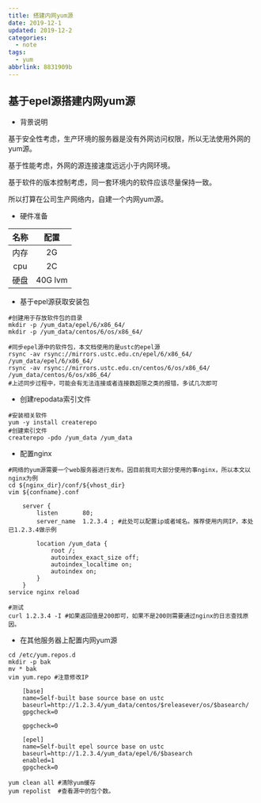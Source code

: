 ```yaml
---
title: 搭建内网yum源
date: 2019-12-1
updated: 2019-12-2
categories:
  - note
tags:
  - yum
abbrlink: 8831909b
---
```

## 基于epel源搭建内网yum源



* 背景说明

基于安全性考虑，生产环境的服务器是没有外网访问权限，所以无法使用外网的yum源。

基于性能考虑，外网的源连接速度远远小于内网环境。

基于软件的版本控制考虑，同一套环境内的软件应该尽量保持一致。

所以打算在公司生产网络内，自建一个内网yum源。

* 硬件准备

|  名称  |    配置     |
| :--: | :-------: |
|  内存  |    2G     |
| cpu  |    2C     |
|  硬盘  | 40G   lvm |

* 基于epel源获取安装包


```shell
#创建用于存放软件包的目录
mkdir -p /yum_data/epel/6/x86_64/
mkdir -p /yum_data/centos/6/os/x86_64/ 

#同步epel源中的软件包，本文档使用的是ustc的epel源
rsync -av rsync://mirrors.ustc.edu.cn/epel/6/x86_64/ /yum_data/epel/6/x86_64/
rsync -av rsync://mirrors.ustc.edu.cn/centos/6/os/x86_64/ /yum_data/centos/6/os/x86_64/ 
#上述同步过程中，可能会有无法连接或者连接数超限之类的报错，多试几次即可
```

* 创建repodata索引文件

```shell
#安装相关软件
yum -y install createrepo
#创建索引文件
createrepo -pdo /yum_data /yum_data
```

* 配置nginx

```shell
#网络的yum源需要一个web服务器进行发布。因目前我司大部分使用的事nginx，所以本文以nginx为例
cd ${nginx_dir}/conf/${vhost_dir}
vim ${confname}.conf

	server {
		listen       80;
        server_name  1.2.3.4 ; #此处可以配置ip或者域名。推荐使用内网IP，本处已1.2.3.4做示例

		location /yum_data {
			root /;
			autoindex_exact_size off;
			autoindex_localtime on;
			autoindex on;
		}
	}
service nginx reload

#测试
curl 1.2.3.4 -I #如果返回值是200即可，如果不是200则需要通过nginx的日志查找原因。
```

* 在其他服务器上配置内网yum源

```shell
cd /etc/yum.repos.d
mkdir -p bak
mv * bak
vim yum.repo #注意修改IP

	[base]
	name=Self-built base source base on ustc
	baseurl=http://1.2.3.4/yum_data/centos/$releasever/os/$basearch/
	gpgcheck=0

	gpgcheck=0

	[epel]
	name=Self-built epel source base on ustc
	baseurl=http://1.2.3.4/yum_data/epel/6/$basearch
	enabled=1
	gpgcheck=0
	
yum clean all #清除yum缓存
yum repolist  #查看源中的包个数。
```

